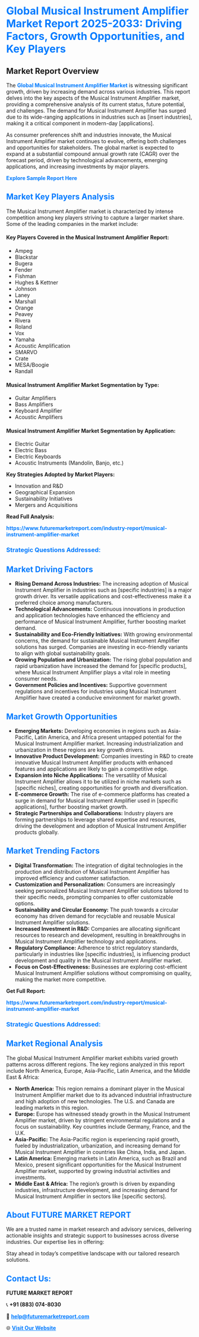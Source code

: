 <h1 style="color: #007BFF;">Global Musical Instrument Amplifier Market Report 2025-2033: Driving Factors, Growth Opportunities, and Key Players</h1>

<section id="overview">
<h2>Market Report Overview</h2>
<p>The <a href="https://www.futuremarketreport.com/industry-report/musical-instrument-amplifier-market" style="color: #007BFF; text-decoration: none;"><strong>Global Musical Instrument Amplifier Market</strong></a> is witnessing significant growth, driven by increasing demand across various industries. This report delves into the key aspects of the Musical Instrument Amplifier market, providing a comprehensive analysis of its current status, future potential, and challenges. The demand for Musical Instrument Amplifier has surged due to its wide-ranging applications in industries such as [insert industries], making it a critical component in modern-day [applications].</p>
<p>As consumer preferences shift and industries innovate, the Musical Instrument Amplifier market continues to evolve, offering both challenges and opportunities for stakeholders. The global market is expected to expand at a substantial compound annual growth rate (CAGR) over the forecast period, driven by technological advancements, emerging applications, and increasing investments by major players.</p>
</section>

<section id="overview">
<p><a href="https://www.futuremarketreport.com/request-sample/reportId=60422" style="color: #007BFF; text-decoration: none;"><strong>Explore Sample Report Here</strong></a></p>
</section>

<section id="key-players">
<h2 style="color: #007BFF;">Market Key Players Analysis</h2>
<p>The Musical Instrument Amplifier market is characterized by intense competition among key players striving to capture a larger market share. Some of the leading companies in the market include:</p>
<h4>Key Players Covered in the Musical Instrument Amplifier Report:</h4>
<ul><li>Ampeg</li><li>Blackstar</li><li>Bugera</li><li>Fender</li><li>Fishman</li><li>Hughes &amp; Kettner</li><li>Johnson</li><li>Laney</li><li>Marshall</li><li>Orange</li><li>Peavey</li><li>Rivera</li><li>Roland</li><li>Vox</li><li>Yamaha</li><li>Acoustic Amplification</li><li>SMARVO</li><li>Crate</li><li>MESA/Boogie</li><li>Randall</li></ul>
<h4>Musical Instrument Amplifier Market Segmentation by Type:</h4>
<ul><li>Guitar Amplifiers</li><li>Bass Amplifiers</li><li>Keyboard Amplifier</li><li>Acoustic Amplifiers</li></ul>

<h4>Musical Instrument Amplifier Market Segmentation by Application:</h4>
<ul><li>Electric Guitar</li><li>Electric Bass</li><li>Electric Keyboards</li><li>Acoustic Instruments (Mandolin, Banjo, etc.)</li></ul>
<p><strong>Key Strategies Adopted by Market Players:</strong></p>
<ul>
<li>Innovation and R&D</li>
<li>Geographical Expansion</li>
<li>Sustainability Initiatives</li>
<li>Mergers and Acquisitions</li>
</ul>
</section>

<section>
<p><strong>Read Full Analysis: </strong></p><a href="https://www.futuremarketreport.com/industry-report/musical-instrument-amplifier-market" style="color: #007BFF; text-decoration: none;"><strong>https://www.futuremarketreport.com/industry-report/musical-instrument-amplifier-market</strong></a>
<h3 style="color: #007BFF;">Strategic Questions Addressed:</h3>
</section>

<section id="driving-factors">
<h2 style="color: #007BFF;">Market Driving Factors</h2>
<ul>
<li><strong>Rising Demand Across Industries:</strong> The increasing adoption of Musical Instrument Amplifier in industries such as [specific industries] is a major growth driver. Its versatile applications and cost-effectiveness make it a preferred choice among manufacturers.</li>
<li><strong>Technological Advancements:</strong> Continuous innovations in production and application technologies have enhanced the efficiency and performance of Musical Instrument Amplifier, further boosting market demand.</li>
<li><strong>Sustainability and Eco-Friendly Initiatives:</strong> With growing environmental concerns, the demand for sustainable Musical Instrument Amplifier solutions has surged. Companies are investing in eco-friendly variants to align with global sustainability goals.</li>
<li><strong>Growing Population and Urbanization:</strong> The rising global population and rapid urbanization have increased the demand for [specific products], where Musical Instrument Amplifier plays a vital role in meeting consumer needs.</li>
<li><strong>Government Policies and Incentives:</strong> Supportive government regulations and incentives for industries using Musical Instrument Amplifier have created a conducive environment for market growth.</li>
</ul>
</section>

<section id="growth-opportunities">
<h2 style="color: #007BFF;">Market Growth Opportunities</h2>
<ul>
<li><strong>Emerging Markets:</strong> Developing economies in regions such as Asia-Pacific, Latin America, and Africa present untapped potential for the Musical Instrument Amplifier market. Increasing industrialization and urbanization in these regions are key growth drivers.</li>
<li><strong>Innovative Product Development:</strong> Companies investing in R&D to create innovative Musical Instrument Amplifier products with enhanced features and applications are likely to gain a competitive edge.</li>
<li><strong>Expansion into Niche Applications:</strong> The versatility of Musical Instrument Amplifier allows it to be utilized in niche markets such as [specific niches], creating opportunities for growth and diversification.</li>
<li><strong>E-commerce Growth:</strong> The rise of e-commerce platforms has created a surge in demand for Musical Instrument Amplifier used in [specific applications], further boosting market growth.</li>
<li><strong>Strategic Partnerships and Collaborations:</strong> Industry players are forming partnerships to leverage shared expertise and resources, driving the development and adoption of Musical Instrument Amplifier products globally.</li>
</ul>
</section>

<section id="trending-factors">
<h2 style="color: #007BFF;">Market Trending Factors</h2>
<ul>
<li><strong>Digital Transformation:</strong> The integration of digital technologies in the production and distribution of Musical Instrument Amplifier has improved efficiency and customer satisfaction.</li>
<li><strong>Customization and Personalization:</strong> Consumers are increasingly seeking personalized Musical Instrument Amplifier solutions tailored to their specific needs, prompting companies to offer customizable options.</li>
<li><strong>Sustainability and Circular Economy:</strong> The push towards a circular economy has driven demand for recyclable and reusable Musical Instrument Amplifier solutions.</li>
<li><strong>Increased Investment in R&D:</strong> Companies are allocating significant resources to research and development, resulting in breakthroughs in Musical Instrument Amplifier technology and applications.</li>
<li><strong>Regulatory Compliance:</strong> Adherence to strict regulatory standards, particularly in industries like [specific industries], is influencing product development and quality in the Musical Instrument Amplifier market.</li>
<li><strong>Focus on Cost-Effectiveness:</strong> Businesses are exploring cost-efficient Musical Instrument Amplifier solutions without compromising on quality, making the market more competitive.</li>
</ul>
</section>

<section>
<p><strong>Get Full Report: </strong></p><a href="https://www.futuremarketreport.com/industry-report/musical-instrument-amplifier-market" style="color: #007BFF; text-decoration: none;"><strong>https://www.futuremarketreport.com/industry-report/musical-instrument-amplifier-market</strong></a>
<h3 style="color: #007BFF;">Strategic Questions Addressed:</h3>
</section>


<section id="regional-analysis">
<h2 style="color: #007BFF;">Market Regional Analysis</h2>
<p>The global Musical Instrument Amplifier market exhibits varied growth patterns across different regions. The key regions analyzed in this report include North America, Europe, Asia-Pacific, Latin America, and the Middle East & Africa:</p>
<ul>
<li><strong>North America:</strong> This region remains a dominant player in the Musical Instrument Amplifier market due to its advanced industrial infrastructure and high adoption of new technologies. The U.S. and Canada are leading markets in this region.</li>
<li><strong>Europe:</strong> Europe has witnessed steady growth in the Musical Instrument Amplifier market, driven by stringent environmental regulations and a focus on sustainability. Key countries include Germany, France, and the U.K.</li>
<li><strong>Asia-Pacific:</strong> The Asia-Pacific region is experiencing rapid growth, fueled by industrialization, urbanization, and increasing demand for Musical Instrument Amplifier in countries like China, India, and Japan.</li>
<li><strong>Latin America:</strong> Emerging markets in Latin America, such as Brazil and Mexico, present significant opportunities for the Musical Instrument Amplifier market, supported by growing industrial activities and investments.</li>
<li><strong>Middle East & Africa:</strong> The region’s growth is driven by expanding industries, infrastructure development, and increasing demand for Musical Instrument Amplifier in sectors like [specific sectors].</li>
</ul>
</section>

<footer>
<h2 style="color: #007BFF;">About FUTURE MARKET REPORT</h2>
<p>We are a trusted name in market research and advisory services, delivering actionable insights and strategic support to businesses across diverse industries. Our expertise lies in offering:</p>

<p>Stay ahead in today’s competitive landscape with our tailored research solutions.</p>

<h2 style="color: #007BFF;">Contact Us:</h2>
<p><strong>FUTURE MARKET REPORT</strong></p>
<p>📞 <strong>+91 (883) 074-8030</strong></p>
<p>📧 <strong><a href="mailto:help@futuremarketreport.com" style="color: #007BFF;">help@futuremarketreport.com</a></strong></p>
<p>🌐 <strong><a href="https://www.futuremarketreport.com/" style="color: #007BFF;">Visit Our Website</a></strong></p>
</footer>